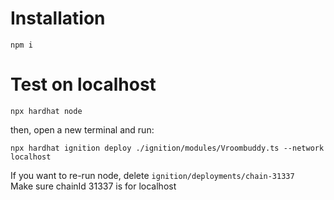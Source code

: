 # Installation
```
npm i
```

# Test on localhost
```
npx hardhat node
```

then, open a new terminal and run:
```
npx hardhat ignition deploy ./ignition/modules/Vroombuddy.ts --network localhost
```

If you want to re-run node, delete `ignition/deployments/chain-31337`   
Make sure chainId 31337 is for localhost

